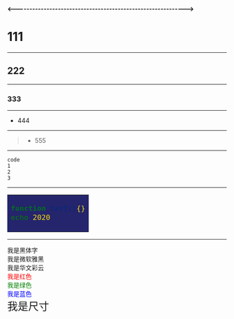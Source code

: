 **<------------------------------------------------------------>**
# 111

****

## 222

****

### 333

****

- 444

****

> * 555

****

    code
    1
    2
    3

****

<table><tr><td bgcolor=#24256C><font face="黑体" color=#FADD0B size=4>
    
```bash
function test(){}
echo 2020
```

</font></td></tr></table>

****


<font face="黑体">我是黑体字</font>  
<font face="微软雅黑">我是微软雅黑</font>  
<font face="STCAIYUN">我是华文彩云</font>  
<font color=red>我是红色</font>  
<font color=#008000>我是绿色</font>  
<font color=Blue>我是蓝色</font>  
<font size=5>我是尺寸</font>
